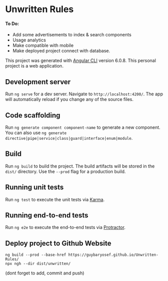 # Unwritten Rules

#### To Do:

* Add some advertisements to index & search components
* Usage analytics
* Make compatible with mobile
* Make deployed project connect with database.

This project was generated with [Angular CLI](https://github.com/angular/angular-cli) version 6.0.8.
This personal project is a web application.
## Development server

Run `ng serve` for a dev server. Navigate to `http://localhost:4200/`. The app will automatically reload if you change any of the source files.

## Code scaffolding

Run `ng generate component component-name` to generate a new component. You can also use `ng generate directive|pipe|service|class|guard|interface|enum|module`.

## Build

Run `ng build` to build the project. The build artifacts will be stored in the `dist/` directory. Use the `--prod` flag for a production build.

## Running unit tests

Run `ng test` to execute the unit tests via [Karma](https://karma-runner.github.io).

## Running end-to-end tests

Run `ng e2e` to execute the end-to-end tests via [Protractor](http://www.protractortest.org/).

## Deploy project to Github Website
```
ng build --prod --base-href https://guybaryosef.github.io/Unwritten-Rules/
npx ngh --dir dist/unwritten/
```
(dont forget to add, commit and push)

